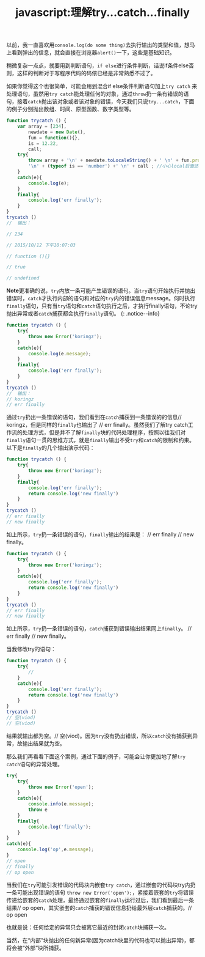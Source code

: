 ﻿---
title: "javascript:理解try...catch...finally"
# categories:
#   - Edge Case
# tags:
#   - markup
---

以前，我一直喜欢用`console.log(do some thing)`去执行输出的类型和值，想马上看到弹出的信息，就会直接在浏览器`alert()`一下，这些是基础知识。

稍微复杂一点点，就要用到判断语句，`if else`进行条件判断，话说if条件else否则，这样的判断对于写程序代码的码侬已经是非常熟悉不过了。

如果你觉得这个也很简单，可能会用到混合if else条件判断语句加上`try catch` 来处理语句，虽然用`try catch`能处理任何的对象，通过`throw`扔一条有错误的语句，接着`catch`抛出该对象或者该对象的错误，今天我们只说`try...catch`，下面的例子分别抛出数组、时间、原型函数、数字类型等。

```js
function trycatch () {
    var array = [234],
        newdate = new Date(),
        fun = function(){},
        is = 12.22,
        call;
    try{
        throw array + '\n' + newdate.toLocaleString() + ' \n' + fun.prototype.constructor + 
        '\n' + (typeof is == 'number') +' \n' + call ; //小心local后面还有一个'e'
    }
    catch(e){
        console.log(e);
    }
    finally{
        console.log('err finally');
    }
}
trycatch () 
//  输出：

// 234

// 2015/10/12 下午10:07:03 

// function (){}

// true 

// undefined
```

**Note**更准确的说，`try`内放一条可能产生错误的语句。当`try`语句开始执行并抛出错误时，`catch`才执行内部的语句和对应的`try`内的错误信息message。何时执行`finally`语句，只有当`try`语句和`catch`语句执行之后，才执行finally语句，不论try抛出异常或者`catch`捕获都会执行`finally`语句。
{: .notice--info}

```js
function trycatch () {
    try{
        throw new Error('koringz');
    }
    catch(e){
        console.log(e.message);
    }
    finally{
        console.log('err finally');
    }
}
trycatch ()
//  输出：
// koringz
// err finally
```

通过`try`扔出一条错误的语句，我们看到在`catch`捕获到一条错误的的信息// koringz，但是同样的`finally`也输出了 // err finally。虽然我们了解try catch工作流的处理方式，但是并不了解`finally`块的代码处理程序，按照以往我们对`finally`语句一贯的思维方式，就是`finally`输出不受`try`和`catch`的限制和约束。以下是`finally`的几个输出演示代码：

```js
function trycatch () {
    try{
        throw new Error('koringz');
    }
    finally{
        console.log('err finally');
        return console.log('new finally')
    }
}
trycatch ()
// err finally
// new finally
```

如上所示，`try`扔一条错误的语句，`finally`输出的结果是： // err finally  // new finally。

```js
function trycatch () {
    try{
        throw new Error('koringz');
    }
    catch(e){
        console.log('err finally');
        return console.log('new finally')
    }
}
trycatch ()
// err finally
// new finally
```

如上所示，`try`扔一条错误的语句，`catch`捕获到错误输出结果同上`finally`。 // err finally  // new finally。

当我修改try的语句：

```js
function trycatch () {
    try{
        // 
    }
    catch(e){
        console.log('err finally');
        return console.log('new finally')
    }
}
trycatch ()
// 空(viod)
// 空(viod)
```

结果就输出都为空。// 空(viod)。因为`try`没有扔出错误，所以`catch`没有捕获到异常，故输出结果就为空。

那么我们再看看下面这个案例，通过下面的例子，可能会让你更加地了解`try catch`语句的异常处理。

```js
try{
    try{
        throw new Error('open');
    }
    catch(e){
        console.info(e.message);
        throw e
    }
    finally{
        console.log('finally');
    }
}
catch(e){
    console.log('op',e.message);
}
// open
// finally
// op open
```

当我们在`try`可能引发错误的代码块内嵌套`try catch`，通过嵌套的代码块try内扔一条可能出现错误的语句 `throw new Error('open');`，紧接着嵌套的`try`将错误传递给嵌套的`catch`处理，最终通过嵌套的`finally`运行过后，我们看到最后一条结果// op open，其实嵌套的`catch`捕获的错误信息扔给最外层`catch`捕获的。// op open

也就是说：任何给定的异常只会被离它最近的封闭`catch`块捕获一次。

当然，在“内部”块抛出的任何新异常(因为catch块里的代码也可以抛出异常)，都将会被“外部”块所捕获。